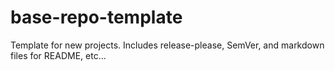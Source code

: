 # base-repo-template
Template for new projects. Includes release-please, SemVer, and markdown files for README, etc...
